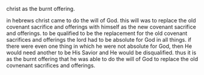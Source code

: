 christ as the burnt offering.

in hebrews christ came to do the will of God. this will was to replace the old covenant sacrifice and offerings with himself as the new covenant sacrifice and offerings. to be qualified to be the replacement for the old covenant sacrifices and offerings the lord had to be absolute for God in all things. if there were even one thing in which he were not absolute for God, then He would need another to be His Savior and He would be disqualified. thus it is as the burnt offering that he was able to do the will of God to replace the old covnenant sacrifices and offerings.
